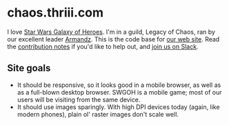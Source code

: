# chaos.thriii.com

I love [Star Wars Galaxy of Heroes](https://www.ea.com/games/starwars/galaxy-of-heroes).
I'm in a guild, Legacy of Chaos, ran by our excellent leader
[Armandz](mailto:frank.armandian@gmail.com).
This is the code base for [our web site](http://www.guildsofchaos.com/).
Read the [contribution notes](CONTRIBUTING.md) if you'd like to help out, and
[join us on Slack](https://legacyofchaoshome.slack.com).

## Site goals

  * It should be responsive, so it looks good in a mobile browser, as well as
    as a full-blown desktop browser.  SWGOH is a mobile game; most of our users
    will be visiting from the same device.
  * It should use images sparingly.  With high DPI devices today (again, like
    modern phones), plain ol' raster images don't scale well.

